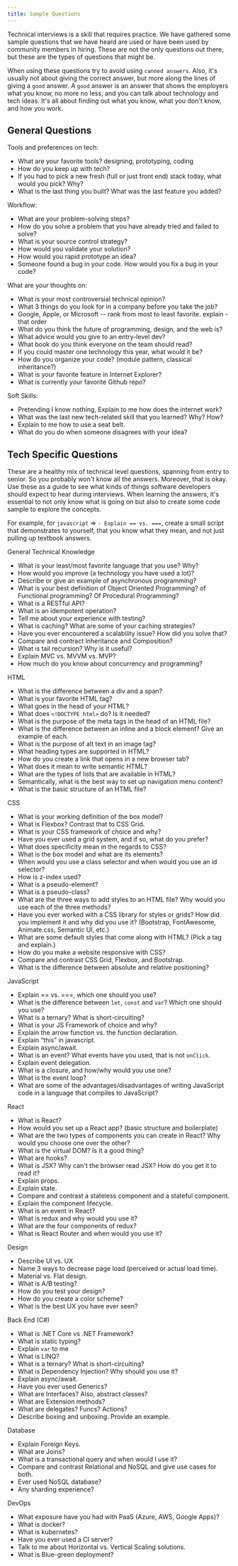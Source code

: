 ```yaml
---
title: Sample Questions
---
```


Technical interviews is a skill that requires practice. We have gathered some
sample questions that we have heard are used or have been used by community
members in hiring. These are not the only questions out there, but these are the
types of questions that might be.

When using these questions try to avoid using `canned answers`. Also, it's
usually not about giving the correct answer, but more along the lines of giving
a `good` answer. A `good` answer is an answer that shows the employers what you
know, no more no less, and you can talk about technology and tech ideas. It's
all about finding out what you know, what you don't know, and how you work.

## General Questions

Tools and preferences on tech:

- What are your favorite tools? designing, prototyping, coding
- How do you keep up with tech?
- If you had to pick a new fresh (full or just front end) stack today, what
  would you pick? Why?
- What is the last thing you built? What was the last feature you added?

Workflow:

- What are your problem-solving steps?
- How do you solve a problem that you have already tried and failed to solve?
- What is your source control strategy?
- How would you validate your solution?
- How would you rapid prototype an idea?
- Someone found a bug in your code. How would you fix a bug in your code?

What are your thoughts on:

- What is your most controversial technical opinion?
- What 3 things do you look for in a company before you take the job?
- Google, Apple, or Microsoft -- rank from most to least favorite. explain -
  that order
- What do you think the future of programming, design, and the web is?
- What advice would you give to an entry-level dev?
- What book do you think everyone on the team should read?
- If you could master one technology this year, what would it be?
- How do you organize your code? (module pattern, classical inheritance?)
- What is your favorite feature in Internet Explorer?
- What is currently your favorite Github repo?

Soft Skills:

- Pretending I know nothing, Explain to me how does the internet work?
- What was the last new tech-related skill that you learned? Why? How?
- Explain to me how to use a seat belt.
- What do you do when someone disagrees with your idea?

## Tech Specific Questions

These are a healthy mix of technical level questions, spanning from entry to
senior. So you probably won't know all the answers. Moreover, that is okay. Use
these as a guide to see what kinds of things software developers should expect
to hear during interviews. When learning the answers, it's essential to not only
know what is going on but also to create some code sample to explore the
concepts.

For example, for `javascript` => `- Explain == vs. ===`, create a small script
that demonstrates to yourself, that you know what they mean, and not just
pulling up textbook answers.

General Technical Knowledge

- What is your least/most favorite language that you use? Why?
- How would you improve (a technology you have used a lot)?
- Describe or give an example of asynchronous programming?
- What is your best definition of Object Oriented Programming? of Functional
  programming? Of Procedural Programming?
- What is a RESTful API?
- What is an idempotent operation?
- Tell me about your experience with testing?
- What is caching? What are some of your caching strategies?
- Have you ever encountered a scalability issue? How did you solve that?
- Compare and contract Inheritance and Composition?
- What is tail recursion? Why is it useful?
- Explain MVC vs. MVVM vs. MVP?
- How much do you know about concurrency and programming?

HTML

- What is the difference between a div and a span?
- What is your favorite HTML tag?
- What goes in the head of your HTML?
- What does `<!DOCTYPE html>` do? Is it needed?
- What is the purpose of the meta tags in the head of an HTML file?
- What is the difference between an inline and a block element? Give an example
  of each.
- What is the purpose of alt text in an image tag?
- What heading types are supported in HTML?
- How do you create a link that opens in a new browser tab?
- What does it mean to write semantic HTML?
- What are the types of lists that are available in HTML?
- Semantically, what is the best way to set up navigation menu content?
- What is the basic structure of an HTML file?

CSS

- What is your working definition of the box model?
- What is Flexbox? Contrast that to CSS Grid.
- What is your CSS framework of choice and why?
- Have you ever used a grid system, and if so, what do you prefer?
- What does specificity mean in the regards to CSS?
- What is the box model and what are its elements?
- When would you use a class selector and when would you use an id selector?
- How is z-index used?
- What is a pseudo-element?
- What is a pseudo-class?
- What are the three ways to add styles to an HTML file? Why would you use each
  of the three methods?
- Have you ever worked with a CSS library for styles or grids? How did you
  implement it and why did you use it? (Bootstrap, FontAwesome, Animate.css,
  Semantic UI, etc.)
- What are some default styles that come along with HTML? (Pick a tag and
  explain.)
- How do you make a website responsive with CSS?
- Compare and contrast CSS Grid, Flexbox, and Bootstrap.
- What is the difference between absolute and relative positioning?

JavaScript

- Explain == vs. ===, which one should you use?
- What is the difference between `let`, `const` and `var`? Which one should you
  use?
- What is a ternary? What is short-circuiting?
- What is your JS Framework of choice and why?
- Explain the arrow function vs. the function declaration.
- Explain “this” in javascript.
- Explain async/await.
- What is an event? What events have you used, that is not `onClick`.
- Explain event delegation.
- What is a closure, and how/why would you use one?
- What is the event loop?
- What are some of the advantages/disadvantages of writing JavaScript code in a
  language that compiles to JavaScript?

React

- What is React?
- How would you set up a React app? (basic structure and boilerplate)
- What are the two types of components you can create in React? Why would you
  choose one over the other?
- What is the virtual DOM? Is it a good thing?
- What are hooks?
- What is JSX? Why can't the browser read JSX? How do you get it to read it?
- Explain props.
- Explain state.
- Compare and contrast a stateless component and a stateful component.
- Explain the component lifecycle.
- What is an event in React?
- What is redux and why would you use it?
- What are the four components of redux?
- What is React Router and when would you use it?

Design

- Describe UI vs. UX
- Name 3 ways to decrease page load (perceived or actual load time).
- Material vs. Flat design.
- What is A/B testing?
- How do you test your design?
- How do you create a color scheme?
- What is the best UX you have ever seen?

Back End (C#)

- What is .NET Core vs .NET Framework?
- What is static typing?
- Explain `var` to me
- What is LINQ?
- What is a ternary? What is short-circuiting?
- What is Dependency Injection? Why should you use it?
- Explain async/await.
- Have you ever used Generics?
- What are Interfaces? Also, abstract classes?
- What are Extension methods?
- What are delegates? Funcs? Actions?
- Describe boxing and unboxing. Provide an example.

Database

- Explain Foreign Keys.
- What are Joins?
- What is a transactional query and when would I use it?
- Compare and contrast Relational and NoSQL and give use cases for both.
- Ever used NoSQL database?
- Any sharding experience?

DevOps

- What exposure have you had with PaaS (Azure, AWS, Google Apps)?
- What is docker?
- What is kubernetes?
- Have you ever used a CI server?
- Talk to me about Horizontal vs. Vertical Scaling solutions.
- What is Blue-green deployment?
